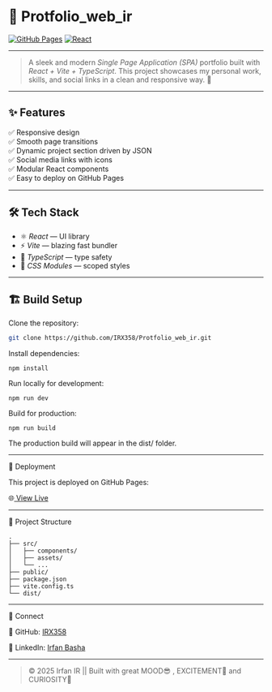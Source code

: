 # 🌟 Protfolio_web_ir

[![GitHub Pages](https://img.shields.io/badge/deployed-live-success?style=flat&logo=github)](https://IRX358.github.io/Protfolio_web_ir/)
[![React](https://img.shields.io/badge/react-18-blue?logo=react)](https://react.dev)

---

> A sleek and modern *Single Page Application (SPA)* portfolio built with *React + Vite + TypeScript*. This project showcases my personal work, skills, and social links in a clean and responsive way. 🚀

---

## ✨ Features

✅ Responsive design  
✅ Smooth page transitions  
✅ Dynamic project section driven by JSON  
✅ Social media links with icons  
✅ Modular React components  
✅ Easy to deploy on GitHub Pages

---

## 🛠 Tech Stack

- ⚛ *React* — UI library  
- ⚡ *Vite* — blazing fast bundler  
- 💙 *TypeScript* — type safety  
- 🎨 *CSS Modules* — scoped styles  

---

## 🏗 Build Setup

Clone the repository:

```bash
git clone https://github.com/IRX358/Protfolio_web_ir.git
```
Install dependencies:
```
npm install
```
Run locally for development:
```
npm run dev
```
Build for production:
```
npm run build
```
The production build will appear in the dist/ folder.


---

🚀 Deployment

This project is deployed on GitHub Pages:

🌐<a href="https://IRX358.github.io/Protfolio_web_ir/"> View Live</a>


---

📂 Project Structure
```
.
├── src/
│   ├── components/
│   ├── assets/
│   └── ...
├── public/
├── package.json
├── vite.config.ts
└── dist/
```

---

🤝 Connect

🐙 GitHub: <a href="https://github.com/IRX358">IRX358</a>

💼 LinkedIn: <a href="https://www.linkedin.com/in/irfan-basha-396b97282/"> Irfan Basha </a>

---

>  © 2025 Irfan IR || 
            Built with great MOOD😎 , EXCITEMENT🤩 and CURIOSITY🤔
